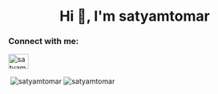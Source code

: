 <h1 align="center">Hi 👋, I'm satyamtomar</h1>
<h3 align="left">Connect with me:</h3>
<p align="left">
<a href="https://linkedin.com/in/satyam-tomar-0873a91b0" target="blank"><img align="center" src="https://raw.githubusercontent.com/rahuldkjain/github-profile-readme-generator/master/src/images/icons/Social/linked-in-alt.svg" alt="satyam-tomar-0873a91b0" height="30" width="40" /></a>
</p>

<p>&nbsp;<img align="center" src="https://github-readme-stats.vercel.app/api?username=satyamtomar&show_icons=true&locale=en" alt="satyamtomar" />      <img align="center" src="https://github-readme-streak-stats.herokuapp.com/?user=satyamtomar&" alt="satyamtomar" /></p>
